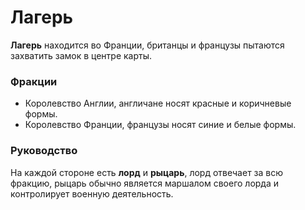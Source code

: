 # Лагерь

**Лагерь** находится во Франции, британцы и французы пытаются захватить замок в центре карты.

### Фракции

  - Королевство Англии, англичане носят красные и коричневые формы.
  - Королевство Франции, французы носят синие и белые формы.

### Руководство

На каждой стороне есть **лорд** и **рыцарь**, лорд отвечает за всю фракцию, рыцарь обычно является маршалом своего лорда и контролирует военную деятельность.